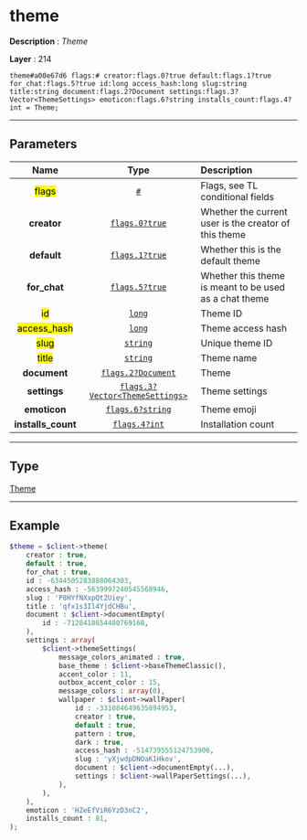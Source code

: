 # theme

**Description** : *Theme*

**Layer** : 214

```tl
theme#a00e67d6 flags:# creator:flags.0?true default:flags.1?true for_chat:flags.5?true id:long access_hash:long slug:string title:string document:flags.2?Document settings:flags.3?Vector<ThemeSettings> emoticon:flags.6?string installs_count:flags.4?int = Theme;
```

---

## Parameters

| Name | Type | Description |
| :---: | :---: | :--- |
| <mark>flags</mark> | [`#`](type/#) | Flags, see TL conditional fields |
| **creator** | [`flags.0?true`](type/true) | Whether the current user is the creator of this theme |
| **default** | [`flags.1?true`](type/true) | Whether this is the default theme |
| **for_chat** | [`flags.5?true`](type/true) | Whether this theme is meant to be used as a chat theme |
| <mark>id</mark> | [`long`](type/long) | Theme ID |
| <mark>access_hash</mark> | [`long`](type/long) | Theme access hash |
| <mark>slug</mark> | [`string`](type/string) | Unique theme ID |
| <mark>title</mark> | [`string`](type/string) | Theme name |
| **document** | [`flags.2?Document`](type/Document) | Theme |
| **settings** | [`flags.3?Vector<ThemeSettings>`](type/ThemeSettings) | Theme settings |
| **emoticon** | [`flags.6?string`](type/string) | Theme emoji |
| **installs_count** | [`flags.4?int`](type/int) | Installation count |

---

## Type

[Theme](type/Theme)

---

## Example

```php
$theme = $client->theme(
	creator : true,
	default : true,
	for_chat : true,
	id : -6344505283888064303,
	access_hash : -5639997240545568946,
	slug : 'P8HYfNXxpQt2Uiey',
	title : 'qfx1s3Il4YjdCHBu',
	document : $client->documentEmpty(
		id : -7128418654480769168,
	),
	settings : array(
		$client->themeSettings(
			message_colors_animated : true,
			base_theme : $client->baseThemeClassic(),
			accent_color : 11,
			outbox_accent_color : 15,
			message_colors : array(0),
			wallpaper : $client->wallPaper(
				id : -331084649635894953,
				creator : true,
				default : true,
				pattern : true,
				dark : true,
				access_hash : -514739555124753906,
				slug : 'yXjwdpDNOaK1Hkov',
				document : $client->documentEmpty(...),
				settings : $client->wallPaperSettings(...),
			),
		),
	),
	emoticon : 'HZeEfViR6YzD3nC2',
	installs_count : 81,
);
```